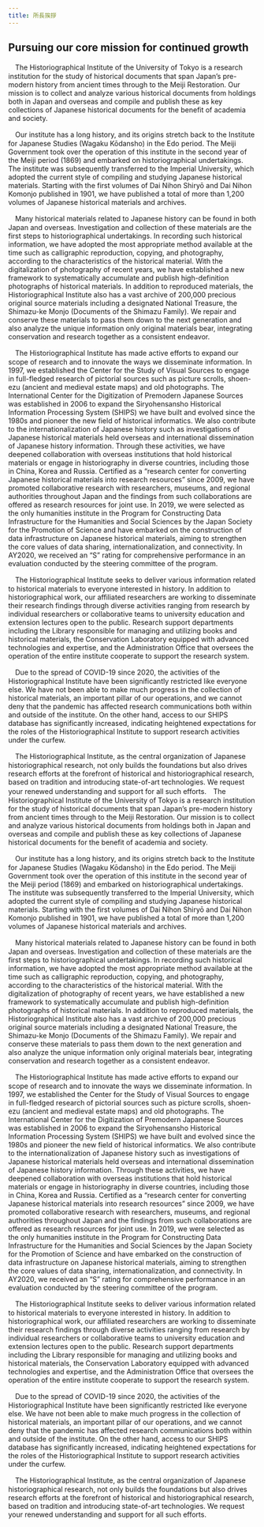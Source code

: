 ```yaml
---
title: 所長挨拶
---
```


<h2 class="h03">Pursuing our core mission for continued growth</h2>

<v-img class="mb1" width="183" class="mb1" src="/assets/img/about/mes_img01.jpeg" caption="Director Keiko Hongo"></v-img>

　The Historiographical Institute of the University of Tokyo is a research institution for the study of historical documents that span Japan’s pre-modern history from ancient times through to the Meiji Restoration. Our mission is to collect and analyze various historical documents from holdings both in Japan and overseas and compile and publish these as key collections of Japanese historical documents for the benefit of academia and society.

　Our institute has a long history, and its origins stretch back to the Institute for Japanese Studies (Wagaku Kōdansho) in the Edo period. The Meiji Government took over the operation of this institute in the second year of the Meiji period (1869) and embarked on historiographical undertakings. The institute was subsequently transferred to the Imperial University, which adopted the current style of compiling and studying Japanese historical materials. Starting with the first volumes of Dai Nihon Shiryō and Dai Nihon Komonjo published in 1901, we have published a total of more than 1,200 volumes of Japanese historical materials and archives.

　Many historical materials related to Japanese history can be found in both Japan and overseas. Investigation and collection of these materials are the first steps to historiographical undertakings. In recording such historical information, we have adopted the most appropriate method available at the time such as calligraphic reproduction, copying, and photography, according to the characteristics of the historical material. With the digitalization of photography of recent years, we have established a new framework to systematically accumulate and publish high-definition photographs of historical materials. In addition to reproduced materials, the Historiographical Institute also has a vast archive of 200,000 precious original source materials including a designated National Treasure, the Shimazu-ke Monjo (Documents of the Shimazu Family). We repair and conserve these materials to pass them down to the next generation and also analyze the unique information only original materials bear, integrating conservation and research together as a consistent endeavor.

　The Historiographical Institute has made active efforts to expand our scope of research and to innovate the ways we disseminate information. In 1997, we established the Center for the Study of Visual Sources to engage in full-fledged research of pictorial sources such as picture scrolls, shoen-ezu (ancient and medieval estate maps) and old photographs. The International Center for the Digitization of Premodern Japanese Sources was established in 2006 to expand the Siryohensansho Historical Information Processing System (SHIPS) we have built and evolved since the 1980s and pioneer the new field of historical informatics. We also contribute to the internationalization of Japanese history such as investigations of Japanese historical materials held overseas and international dissemination of Japanese history information. Through these activities, we have deepened collaboration with overseas institutions that hold historical materials or engage in historiography in diverse countries, including those in China, Korea and Russia. Certified as a “research center for converting Japanese historical materials into research resources” since 2009, we have promoted collaborative research with researchers, museums, and regional authorities throughout Japan and the findings from such collaborations are offered as research resources for joint use. In 2019, we were selected as the only humanities institute in the Program for Constructing Data Infrastructure for the Humanities and Social Sciences by the Japan Society for the Promotion of Science and have embarked on the construction of data infrastructure on Japanese historical materials, aiming to strengthen the core values of data sharing, internationalization, and connectivity. In AY2020, we received an “S” rating for comprehensive performance in an evaluation conducted by the steering committee of the program.

　The Historiographical Institute seeks to deliver various information related to historical materials to everyone interested in history. In addition to historiographical work, our affiliated researchers are working to disseminate their research findings through diverse activities ranging from research by individual researchers or collaborative teams to university education and extension lectures open to the public. Research support departments including the Library responsible for managing and utilizing books and historical materials, the Conservation Laboratory equipped with advanced technologies and expertise, and the Administration Office that oversees the operation of the entire institute cooperate to support the research system.

　Due to the spread of COVID-19 since 2020, the activities of the Historiographical Institute have been significantly restricted like everyone else. We have not been able to make much progress in the collection of historical materials, an important pillar of our operations, and we cannot deny that the pandemic has affected research communications both within and outside of the institute. On the other hand, access to our SHIPS database has significantly increased, indicating heightened expectations for the roles of the Historiographical Institute to support research activities under the curfew.

　The Historiographical Institute, as the central organization of Japanese historiographical research, not only builds the foundations but also drives research efforts at the forefront of historical and historiographical research, based on tradition and introducing state-of-art technologies. We request your renewed understanding and support for all such efforts.　The Historiographical Institute of the University of Tokyo is a research institution for the study of historical documents that span Japan’s pre-modern history from ancient times through to the Meiji Restoration. Our mission is to collect and analyze various historical documents from holdings both in Japan and overseas and compile and publish these as key collections of Japanese historical documents for the benefit of academia and society.

　Our institute has a long history, and its origins stretch back to the Institute for Japanese Studies (Wagaku Kōdansho) in the Edo period. The Meiji Government took over the operation of this institute in the second year of the Meiji period (1869) and embarked on historiographical undertakings. The institute was subsequently transferred to the Imperial University, which adopted the current style of compiling and studying Japanese historical materials. Starting with the first volumes of Dai Nihon Shiryō and Dai Nihon Komonjo published in 1901, we have published a total of more than 1,200 volumes of Japanese historical materials and archives.

　Many historical materials related to Japanese history can be found in both Japan and overseas. Investigation and collection of these materials are the first steps to historiographical undertakings. In recording such historical information, we have adopted the most appropriate method available at the time such as calligraphic reproduction, copying, and photography, according to the characteristics of the historical material. With the digitalization of photography of recent years, we have established a new framework to systematically accumulate and publish high-definition photographs of historical materials. In addition to reproduced materials, the Historiographical Institute also has a vast archive of 200,000 precious original source materials including a designated National Treasure, the Shimazu-ke Monjo (Documents of the Shimazu Family). We repair and conserve these materials to pass them down to the next generation and also analyze the unique information only original materials bear, integrating conservation and research together as a consistent endeavor.

　The Historiographical Institute has made active efforts to expand our scope of research and to innovate the ways we disseminate information. In 1997, we established the Center for the Study of Visual Sources to engage in full-fledged research of pictorial sources such as picture scrolls, shoen-ezu (ancient and medieval estate maps) and old photographs. The International Center for the Digitization of Premodern Japanese Sources was established in 2006 to expand the Siryohensansho Historical Information Processing System (SHIPS) we have built and evolved since the 1980s and pioneer the new field of historical informatics. We also contribute to the internationalization of Japanese history such as investigations of Japanese historical materials held overseas and international dissemination of Japanese history information. Through these activities, we have deepened collaboration with overseas institutions that hold historical materials or engage in historiography in diverse countries, including those in China, Korea and Russia. Certified as a “research center for converting Japanese historical materials into research resources” since 2009, we have promoted collaborative research with researchers, museums, and regional authorities throughout Japan and the findings from such collaborations are offered as research resources for joint use. In 2019, we were selected as the only humanities institute in the Program for Constructing Data Infrastructure for the Humanities and Social Sciences by the Japan Society for the Promotion of Science and have embarked on the construction of data infrastructure on Japanese historical materials, aiming to strengthen the core values of data sharing, internationalization, and connectivity. In AY2020, we received an “S” rating for comprehensive performance in an evaluation conducted by the steering committee of the program.

　The Historiographical Institute seeks to deliver various information related to historical materials to everyone interested in history. In addition to historiographical work, our affiliated researchers are working to disseminate their research findings through diverse activities ranging from research by individual researchers or collaborative teams to university education and extension lectures open to the public. Research support departments including the Library responsible for managing and utilizing books and historical materials, the Conservation Laboratory equipped with advanced technologies and expertise, and the Administration Office that oversees the operation of the entire institute cooperate to support the research system.

　Due to the spread of COVID-19 since 2020, the activities of the Historiographical Institute have been significantly restricted like everyone else. We have not been able to make much progress in the collection of historical materials, an important pillar of our operations, and we cannot deny that the pandemic has affected research communications both within and outside of the institute. On the other hand, access to our SHIPS database has significantly increased, indicating heightened expectations for the roles of the Historiographical Institute to support research activities under the curfew.

　The Historiographical Institute, as the central organization of Japanese historiographical research, not only builds the foundations but also drives research efforts at the forefront of historical and historiographical research, based on tradition and introducing state-of-art technologies. We request your renewed understanding and support for all such efforts.
